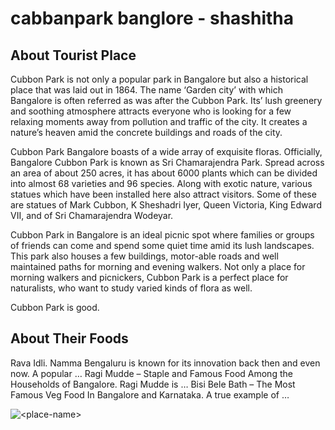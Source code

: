 # cabbanpark banglore - shashitha

## About Tourist Place 
Cubbon Park is not only a popular park in Bangalore but also a historical place that was laid out in 1864. The name ‘Garden city’ with which Bangalore is often referred as was after the Cubbon Park. Its’ lush greenery and soothing atmosphere attracts everyone who is looking for a few relaxing moments away from pollution and traffic of the city. It creates a nature’s heaven amid the concrete buildings and roads of the city.

Cubbon Park Bangalore boasts of a wide array of exquisite floras. Officially, Bangalore Cubbon Park is known as Sri Chamarajendra Park. Spread across an area of about 250 acres, it has about 6000 plants which can be divided into almost 68 varieties and 96 species. Along with exotic nature, various statues which have been installed here also attract visitors. Some of these are statues of Mark Cubbon, K Sheshadri Iyer, Queen Victoria, King Edward VII, and of Sri Chamarajendra Wodeyar.

Cubbon Park in Bangalore is an ideal picnic spot where families or groups of friends can come and spend some quiet time amid its lush landscapes. This park also houses a few buildings, motor-able roads and well maintained paths for morning and evening walkers. Not only a place for morning walkers and picnickers, Cubbon Park is a perfect place for naturalists, who want to study varied kinds of flora as well.

Cubbon Park is good.

## About Their Foods
Rava Idli. Namma Bengaluru is known for its innovation back then and even now. A popular …
Ragi Mudde – Staple and Famous Food Among the Households of Bangalore. Ragi Mudde is …
Bisi Bele Bath – The Most Famous Veg Food In Bangalore and Karnataka. A true example of …


<img align="center" src="**http://2.bp.blogspot.com/_CFTkyF5GhPs/TPNPUw_Nl_I/AAAAAAAABrc/IaGA4mIVxcc/s1600/P2071095.JPG**" alt="<place-name>"/>

<!--Example: <img align="center" src="https://lotustours.in/assets/img/taj/photo-room-detail-1.jpg" alt="Taj Mahal"/> -->
